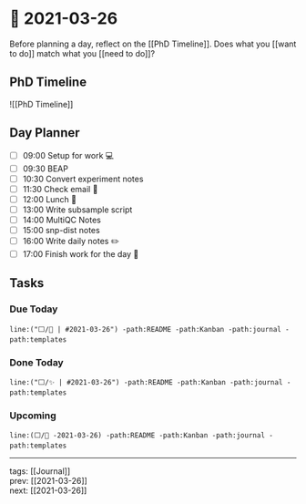 # 📆 2021-03-26

Before planning a day, reflect on the [[PhD Timeline]]. Does what you [[want to do]] match what you [[need to do]]?

## PhD Timeline

![[PhD Timeline]]

## Day Planner
- [ ] 09:00 Setup for work 💻
- [ ] 09:30 BEAP
- [ ] 10:30 Convert experiment notes
- [ ] 11:30 Check email 📧
- [ ] 12:00 Lunch 🍙
- [ ] 13:00 Write subsample script
- [ ] 14:00 MultiQC Notes
- [ ] 15:00 snp-dist notes
- [ ] 16:00 Write daily notes ✏️
- [ ] 17:00 Finish work for the day 🎉

## Tasks

### Due Today

```query
line:("⬜/🧨 | #2021-03-26") -path:README -path:Kanban -path:journal -path:templates
```

### Done Today

```query
line:("⬜/✨ | #2021-03-26") -path:README -path:Kanban -path:journal -path:templates
```


### Upcoming

```query
line:(⬜/🧨 -2021-03-26) -path:README -path:Kanban -path:journal -path:templates
```

---

tags: [[Journal]]  
prev: [[2021-03-26]]  
next: [[2021-03-26]]  